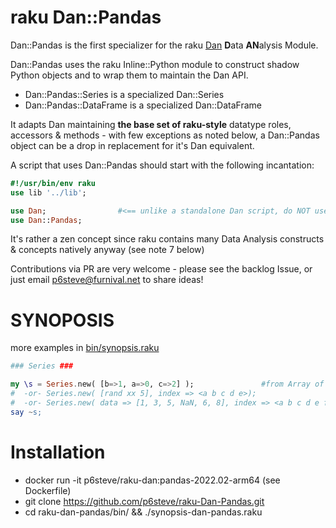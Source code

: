 # raku Dan::Pandas
Dan::Pandas is the first specializer for the raku [Dan](https://github.com/p6steve/raku-Dan) **D**ata **AN**alysis Module.

Dan::Pandas uses the raku Inline::Python module to construct shadow Python objects and to wrap them to maintain the Dan API.
- Dan::Pandas::Series is a specialized Dan::Series
- Dan::Pandas::DataFrame is a specialized Dan::DataFrame

It adapts Dan maintaining **the base set of raku-style** datatype roles, accessors & methods - with few exceptions as noted below, a Dan::Pandas object can be a drop in replacement for it's Dan equivalent.

A script that uses Dan::Pandas should start with the following incantation:

```raku
#!/usr/bin/env raku
use lib '../lib';

use Dan;                #<== unlike a standalone Dan script, do NOT use the :ALL selector here
use Dan::Pandas;
```



It's rather a zen concept since raku contains many Data Analysis constructs & concepts natively anyway (see note 7 below)

Contributions via PR are very welcome - please see the backlog Issue, or just email p6steve@furnival.net to share ideas!

# SYNOPOSIS
more examples in [bin/synopsis.raku](https://github.com/p6steve/raku-Dan/blob/main/bin/synopsis-dan.raku)
```raku
### Series ###

my \s = Series.new( [b=>1, a=>0, c=>2] );               #from Array of Pairs
#  -or- Series.new( [rand xx 5], index => <a b c d e>);
#  -or- Series.new( data => [1, 3, 5, NaN, 6, 8], index => <a b c d e f>, name => 'john' );
say ~s;
```


# Installation
- docker run -it p6steve/raku-dan:pandas-2022.02-arm64 (see Dockerfile)
- git clone https://github.com/p6steve/raku-Dan-Pandas.git
- cd raku-dan-pandas/bin/ && ./synopsis-dan-pandas.raku
